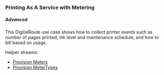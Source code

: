 ### Printing As A Service with Metering

##### Advanced

This DigitalRoute use case shows how to collect printer events such as number of pages printed, ink level and maintenance schedule, and how to bill based on usage.

Helper streams:

- [Provision Meters](https://raw.githubusercontent.com/digitalroute/udp-example-streams/feature/DAZ-13931-add-usage-metering-example-streams/streams/printing-as-a-service-um/provisioning-meters.json)
- [Provision MeterTypes](https://raw.githubusercontent.com/digitalroute/udp-example-streams/feature/DAZ-13931-add-usage-metering-example-streams/streams/printing-as-a-service-um/provisioning-meter-types.json)